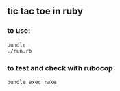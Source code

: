 ## tic tac toe in ruby

### to use:

    bundle
    ./run.rb

### to test and check with rubocop

    bundle exec rake
